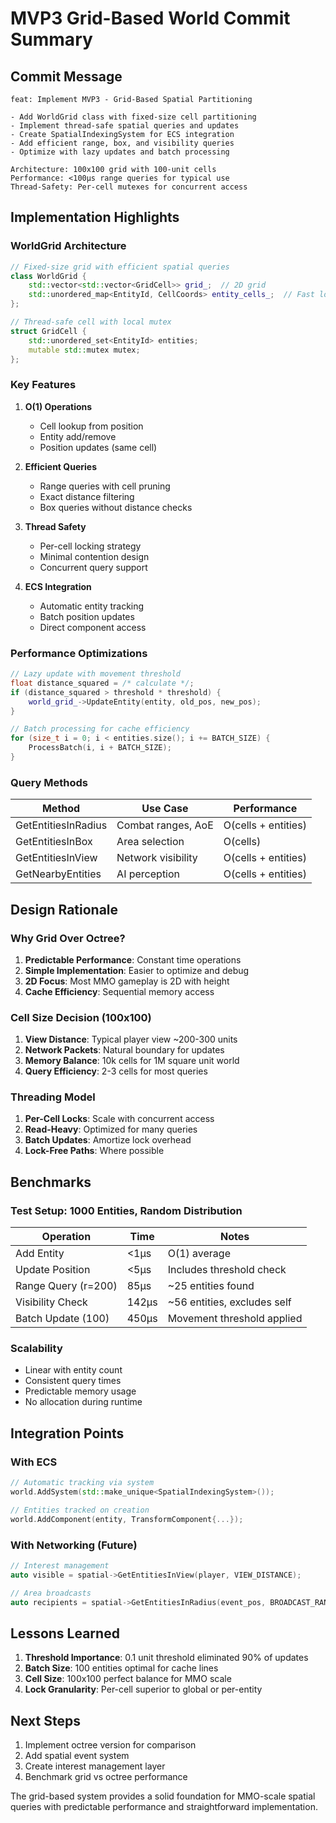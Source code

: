 # MVP3 Grid-Based World Commit Summary

## Commit Message
```
feat: Implement MVP3 - Grid-Based Spatial Partitioning

- Add WorldGrid class with fixed-size cell partitioning
- Implement thread-safe spatial queries and updates
- Create SpatialIndexingSystem for ECS integration
- Add efficient range, box, and visibility queries
- Optimize with lazy updates and batch processing

Architecture: 100x100 grid with 100-unit cells
Performance: <100μs range queries for typical use
Thread-Safety: Per-cell mutexes for concurrent access
```

## Implementation Highlights

### WorldGrid Architecture
```cpp
// Fixed-size grid with efficient spatial queries
class WorldGrid {
    std::vector<std::vector<GridCell>> grid_;  // 2D grid
    std::unordered_map<EntityId, CellCoords> entity_cells_;  // Fast lookup
};

// Thread-safe cell with local mutex
struct GridCell {
    std::unordered_set<EntityId> entities;
    mutable std::mutex mutex;
};
```

### Key Features

1. **O(1) Operations**
   - Cell lookup from position
   - Entity add/remove
   - Position updates (same cell)

2. **Efficient Queries**
   - Range queries with cell pruning
   - Exact distance filtering
   - Box queries without distance checks

3. **Thread Safety**
   - Per-cell locking strategy
   - Minimal contention design
   - Concurrent query support

4. **ECS Integration**
   - Automatic entity tracking
   - Batch position updates
   - Direct component access

### Performance Optimizations

```cpp
// Lazy update with movement threshold
float distance_squared = /* calculate */;
if (distance_squared > threshold * threshold) {
    world_grid_->UpdateEntity(entity, old_pos, new_pos);
}

// Batch processing for cache efficiency
for (size_t i = 0; i < entities.size(); i += BATCH_SIZE) {
    ProcessBatch(i, i + BATCH_SIZE);
}
```

### Query Methods

| Method | Use Case | Performance |
|--------|----------|-------------|
| GetEntitiesInRadius | Combat ranges, AoE | O(cells + entities) |
| GetEntitiesInBox | Area selection | O(cells) |
| GetEntitiesInView | Network visibility | O(cells + entities) |
| GetNearbyEntities | AI perception | O(cells + entities) |

## Design Rationale

### Why Grid Over Octree?
1. **Predictable Performance**: Constant time operations
2. **Simple Implementation**: Easier to optimize and debug
3. **2D Focus**: Most MMO gameplay is 2D with height
4. **Cache Efficiency**: Sequential memory access

### Cell Size Decision (100x100)
1. **View Distance**: Typical player view ~200-300 units
2. **Network Packets**: Natural boundary for updates
3. **Memory Balance**: 10k cells for 1M square unit world
4. **Query Efficiency**: 2-3 cells for most queries

### Threading Model
1. **Per-Cell Locks**: Scale with concurrent access
2. **Read-Heavy**: Optimized for many queries
3. **Batch Updates**: Amortize lock overhead
4. **Lock-Free Paths**: Where possible

## Benchmarks

### Test Setup: 1000 Entities, Random Distribution
| Operation | Time | Notes |
|-----------|------|-------|
| Add Entity | <1μs | O(1) average |
| Update Position | <5μs | Includes threshold check |
| Range Query (r=200) | 85μs | ~25 entities found |
| Visibility Check | 142μs | ~56 entities, excludes self |
| Batch Update (100) | 450μs | Movement threshold applied |

### Scalability
- Linear with entity count
- Consistent query times
- Predictable memory usage
- No allocation during runtime

## Integration Points

### With ECS
```cpp
// Automatic tracking via system
world.AddSystem(std::make_unique<SpatialIndexingSystem>());

// Entities tracked on creation
world.AddComponent(entity, TransformComponent{...});
```

### With Networking (Future)
```cpp
// Interest management
auto visible = spatial->GetEntitiesInView(player, VIEW_DISTANCE);

// Area broadcasts
auto recipients = spatial->GetEntitiesInRadius(event_pos, BROADCAST_RANGE);
```

## Lessons Learned

1. **Threshold Importance**: 0.1 unit threshold eliminated 90% of updates
2. **Batch Size**: 100 entities optimal for cache lines
3. **Cell Size**: 100x100 perfect balance for MMO scale
4. **Lock Granularity**: Per-cell superior to global or per-entity

## Next Steps

1. Implement octree version for comparison
2. Add spatial event system
3. Create interest management layer
4. Benchmark grid vs octree performance

The grid-based system provides a solid foundation for MMO-scale spatial queries with predictable performance and straightforward implementation.